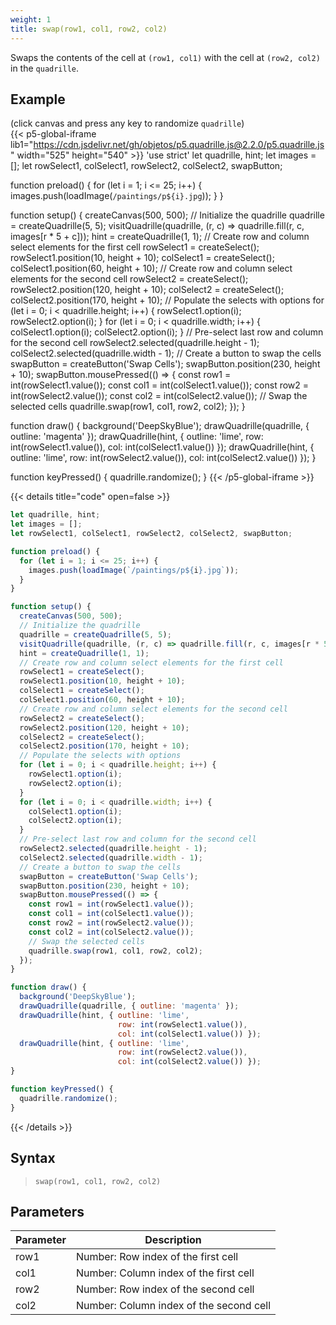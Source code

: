 ```yaml
---
weight: 1
title: swap(row1, col1, row2, col2)
---
```


Swaps the contents of the cell at `(row1, col1)` with the cell at `(row2, col2)` in the `quadrille`.

## Example

(click canvas and press any key to randomize `quadrille`)\
{{< p5-global-iframe lib1="https://cdn.jsdelivr.net/gh/objetos/p5.quadrille.js@2.2.0/p5.quadrille.js" width="525" height="540" >}}
'use strict'
let quadrille, hint;
let images = [];
let rowSelect1, colSelect1, rowSelect2, colSelect2, swapButton;

function preload() {
  for (let i = 1; i <= 25; i++) {
    images.push(loadImage(`/paintings/p${i}.jpg`));
  }
}

function setup() {
  createCanvas(500, 500);
  // Initialize the quadrille
  quadrille = createQuadrille(5, 5);
  visitQuadrille(quadrille, (r, c) => quadrille.fill(r, c, images[r * 5 + c]));
  hint = createQuadrille(1, 1);
  // Create row and column select elements for the first cell
  rowSelect1 = createSelect();
  rowSelect1.position(10, height + 10);
  colSelect1 = createSelect();
  colSelect1.position(60, height + 10);
  // Create row and column select elements for the second cell
  rowSelect2 = createSelect();
  rowSelect2.position(120, height + 10);
  colSelect2 = createSelect();
  colSelect2.position(170, height + 10);
  // Populate the selects with options
  for (let i = 0; i < quadrille.height; i++) {
    rowSelect1.option(i);
    rowSelect2.option(i);
  }
  for (let i = 0; i < quadrille.width; i++) {
    colSelect1.option(i);
    colSelect2.option(i);
  }
  // Pre-select last row and column for the second cell
  rowSelect2.selected(quadrille.height - 1);
  colSelect2.selected(quadrille.width - 1);
  // Create a button to swap the cells
  swapButton = createButton('Swap Cells');
  swapButton.position(230, height + 10);
  swapButton.mousePressed(() => {
    const row1 = int(rowSelect1.value());
    const col1 = int(colSelect1.value());
    const row2 = int(rowSelect2.value());
    const col2 = int(colSelect2.value());
    // Swap the selected cells
    quadrille.swap(row1, col1, row2, col2);
  });
}

function draw() {
  background('DeepSkyBlue');
  drawQuadrille(quadrille, { outline: 'magenta' });
  drawQuadrille(hint, { outline: 'lime',
                        row: int(rowSelect1.value()),
                        col: int(colSelect1.value()) });
  drawQuadrille(hint, { outline: 'lime',
                        row: int(rowSelect2.value()),
                        col: int(colSelect2.value()) });
}

function keyPressed() {
  quadrille.randomize();
}
{{< /p5-global-iframe >}}

{{< details title="code" open=false >}}
```js
let quadrille, hint;
let images = [];
let rowSelect1, colSelect1, rowSelect2, colSelect2, swapButton;

function preload() {
  for (let i = 1; i <= 25; i++) {
    images.push(loadImage(`/paintings/p${i}.jpg`));
  }
}

function setup() {
  createCanvas(500, 500);
  // Initialize the quadrille
  quadrille = createQuadrille(5, 5);
  visitQuadrille(quadrille, (r, c) => quadrille.fill(r, c, images[r * 5 + c]));
  hint = createQuadrille(1, 1);
  // Create row and column select elements for the first cell
  rowSelect1 = createSelect();
  rowSelect1.position(10, height + 10);
  colSelect1 = createSelect();
  colSelect1.position(60, height + 10);
  // Create row and column select elements for the second cell
  rowSelect2 = createSelect();
  rowSelect2.position(120, height + 10);
  colSelect2 = createSelect();
  colSelect2.position(170, height + 10);
  // Populate the selects with options
  for (let i = 0; i < quadrille.height; i++) {
    rowSelect1.option(i);
    rowSelect2.option(i);
  }
  for (let i = 0; i < quadrille.width; i++) {
    colSelect1.option(i);
    colSelect2.option(i);
  }
  // Pre-select last row and column for the second cell
  rowSelect2.selected(quadrille.height - 1);
  colSelect2.selected(quadrille.width - 1);
  // Create a button to swap the cells
  swapButton = createButton('Swap Cells');
  swapButton.position(230, height + 10);
  swapButton.mousePressed(() => {
    const row1 = int(rowSelect1.value());
    const col1 = int(colSelect1.value());
    const row2 = int(rowSelect2.value());
    const col2 = int(colSelect2.value());
    // Swap the selected cells
    quadrille.swap(row1, col1, row2, col2);
  });
}

function draw() {
  background('DeepSkyBlue');
  drawQuadrille(quadrille, { outline: 'magenta' });
  drawQuadrille(hint, { outline: 'lime',
                        row: int(rowSelect1.value()),
                        col: int(colSelect1.value()) });
  drawQuadrille(hint, { outline: 'lime',
                        row: int(rowSelect2.value()),
                        col: int(colSelect2.value()) });
}

function keyPressed() {
  quadrille.randomize();
}
```
{{< /details >}}

## Syntax

> `swap(row1, col1, row2, col2)`

## Parameters

| Parameter | Description                            |
|-----------|----------------------------------------|
| row1      | Number: Row index of the first cell    |
| col1      | Number: Column index of the first cell |
| row2      | Number: Row index of the second cell   |
| col2      | Number: Column index of the second cell|